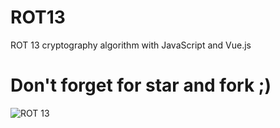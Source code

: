 # ROT13
ROT 13 cryptography algorithm with JavaScript and Vue.js
# Don't forget for star and fork ;)
![ROT 13](https://github.com/NimaRasooli/ROT13/blob/master/ROT13.png)
